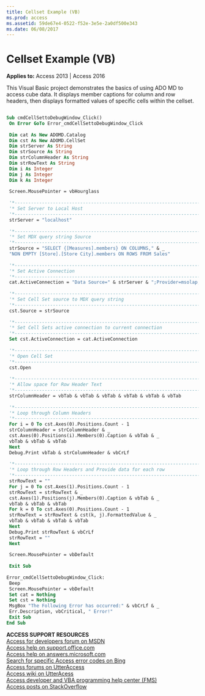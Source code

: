 ```yaml
---
title: Cellset Example (VB)
ms.prod: access
ms.assetid: 59de67e4-0522-f52e-3e5e-2a0df500e343
ms.date: 06/08/2017
---
```



# Cellset Example (VB)

  

**Applies to:** Access 2013 | Access 2016

This Visual Basic project demonstrates the basics of using ADO MD to access cube data. It displays member captions for column and row headers, then displays formatted values of specific cells within the cellset.




```vb
 
Sub cmdCellSettoDebugWindow_Click() 
 On Error GoTo Error_cmdCellSettoDebugWindow_Click 
 
 Dim cat As New ADOMD.Catalog 
 Dim cst As New ADOMD.CellSet 
 Dim strServer As String 
 Dim strSource As String 
 Dim strColumnHeader As String 
 Dim strRowText As String 
 Dim i As Integer 
 Dim j As Integer 
 Dim k As Integer 
 
 Screen.MousePointer = vbHourglass 
 
 '*----------------------------------------------------------------------- 
 '* Set Server to Local Host 
 '*----------------------------------------------------------------------- 
 strServer = "localhost" 
 
 '*----------------------------------------------------------------------- 
 '* Set MDX query string Source 
 '*----------------------------------------------------------------------- 
 strSource = "SELECT {[Measures].members} ON COLUMNS," & _ 
 "NON EMPTY [Store].[Store City].members ON ROWS FROM Sales" 
 
 '*----------------------------------------------------------------------- 
 '* Set Active Connection 
 '*----------------------------------------------------------------------- 
 cat.ActiveConnection = "Data Source=" & strServer & ";Provider=msolap;" 
 
 '*----------------------------------------------------------------------- 
 '* Set Cell Set source to MDX query string 
 '*----------------------------------------------------------------------- 
 cst.Source = strSource 
 
 '*----------------------------------------------------------------------- 
 '* Set Cell Sets active connection to current connection 
 '*----------------------------------------------------------------------- 
 Set cst.ActiveConnection = cat.ActiveConnection 
 
 '*----------------------------------------------------------------------- 
 '* Open Cell Set 
 '*----------------------------------------------------------------------- 
 cst.Open 
 
 '*----------------------------------------------------------------------- 
 '* Allow space for Row Header Text 
 '*----------------------------------------------------------------------- 
 strColumnHeader = vbTab & vbTab & vbTab & vbTab & vbTab & vbTab 
 
 '*----------------------------------------------------------------------- 
 '* Loop through Column Headers 
 '*----------------------------------------------------------------------- 
 For i = 0 To cst.Axes(0).Positions.Count - 1 
 strColumnHeader = strColumnHeader & _ 
 cst.Axes(0).Positions(i).Members(0).Caption & vbTab & _ 
 vbTab & vbTab & vbTab 
 Next 
 Debug.Print vbTab & strColumnHeader & vbCrLf 
 
 '*----------------------------------------------------------------------- 
 '* Loop through Row Headers and Provide data for each row 
 '*----------------------------------------------------------------------- 
 strRowText = "" 
 For j = 0 To cst.Axes(1).Positions.Count - 1 
 strRowText = strRowText & _ 
 cst.Axes(1).Positions(j).Members(0).Caption & vbTab & _ 
 vbTab & vbTab & vbTab 
 For k = 0 To cst.Axes(0).Positions.Count - 1 
 strRowText = strRowText & cst(k, j).FormattedValue & _ 
 vbTab & vbTab & vbTab & vbTab 
 Next 
 Debug.Print strRowText & vbCrLf 
 strRowText = "" 
 Next 
 
 Screen.MousePointer = vbDefault 
 
 Exit Sub 
 
Error_cmdCellSettoDebugWindow_Click: 
 Beep 
 Screen.MousePointer = vbDefault 
 Set cat = Nothing 
 Set cst = Nothing 
 MsgBox "The Following Error has occurred:" & vbCrLf & _ 
 Err.Description, vbCritical, " Error!" 
 Exit Sub 
End Sub 

```

 **ACCESS SUPPORT RESOURCES**<br>
[Access for developers forum on MSDN](https://social.msdn.microsoft.com/Forums/office/en-US/home?forum=accessdev)<br>
[Access help on support.office.com](https://support.office.com/search/results?query=Access)<br>
[Access help on answers.microsoft.com](http://answers.microsoft.com/en-us/office/forum/access?page=1&;tab=question&;status=all&;auth=1)<br>
[Search for specific Access error codes on Bing](http://www.bing.com/)<br>
[Access forums on UtterAccess](http://www.utteraccess.com/forum/index.php?act=idx)<br>
[Access wiki on UtterAcess](http://www.utteraccess.com/forum/index.php?act=idx)<br>
[Access developer and VBA programming help center (FMS)](http://www.fmsinc.com/MicrosoftAccess/developer/)<br>
[Access posts on StackOverflow](http://stackoverflow.com/questions/tagged/ms-access)

